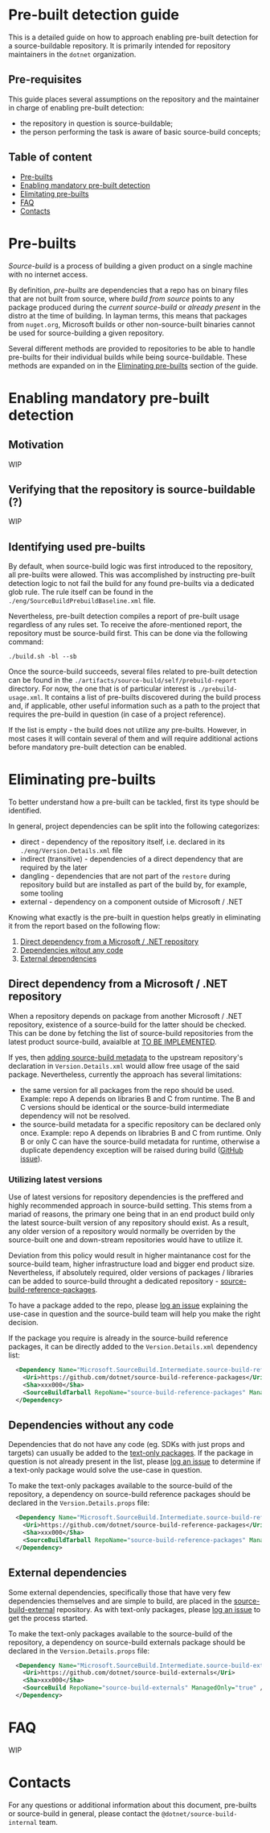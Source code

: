 # Pre-built detection guide

This is a detailed guide on how to approach enabling pre-built detection for a source-buildable repository.
It is primarily intended for repository maintainers in the `dotnet` organization.

## Pre-requisites

This guide places several assumptions on the repository and the maintainer in charge of enabling pre-built detection:

  - the repository in question is source-buildable;
  - the person performing the task is aware of basic source-build concepts;

## Table of content
  - [Pre-builts](#pre-builts)
  - [Enabling mandatory pre-built detection](#enabling-mandatory-pre-built-detection)
  - [Elimitating pre-builts](#eliminating-pre-builts)
  - [FAQ](#faq)
  - [Contacts](#contacts)

# Pre-builts

_Source-build_ is a process of building a given product on a single machine with no internet access.

By definition, _pre-builts_ are dependencies that a repo has on binary files that are not built from source, where _build from source_ points to any package produced during the _current source-build_ or _already present_ in the distro at the time of building.
In layman terms, this means that packages from `nuget.org`, Microsoft builds or other non-source-built binaries cannot be used for source-building a given repository.

Several different methods are provided to repositories to be able to handle pre-builts for their individual builds while being source-buildable.
These methods are expanded on in the [Eliminating pre-builts](#eliminating-pre-builts) section of the guide.

# Enabling mandatory pre-built detection

## Motivation

WIP

## Verifying that the repository is source-buildable (?)

WIP

## Identifying used pre-builts

By default, when source-build logic was first introduced to the repository, all pre-builts were allowed.
This was accomplished by instructing pre-built detection logic to not fail the build for any found pre-builts via a dedicated glob rule.
The rule itself can be found in the `./eng/SourceBuildPrebuildBaseline.xml` file.

Nevertheless, pre-built detection compiles a report of pre-built usage regardless of any rules set.
To receive the afore-mentioned report, the repository must be source-build first.
This can be done via the following command:

```
./build.sh -bl --sb
```

Once the source-build succeeds, several files related to pre-built detection can be found in the `./artifacts/source-build/self/prebuild-report` directory.
For now, the one that is of particular interest is `./prebuild-usage.xml`.
It contains a list of pre-builts discovered during the build process and, if applicable, other useful information such as a path to the project that requires the pre-build in question (in case of a project reference). 

If the list is empty - the build does not utilize any pre-builts. 
However, in most cases it will contain several of them and will require additional actions before mandatory pre-built detection can be enabled.

# Eliminating pre-builts

To better understand how a pre-built can be tackled, first its type should be identified. 

In general, project dependencies can be split into the following categorizes:
  - direct - dependency of the repository itself, i.e. declared in its `./eng/Version.Details.xml` file
  - indirect (transitive) - dependencies of a direct dependency that are required by the later
  - dangling - dependencies that are not part of the `restore` during repository build but are installed as part of the build by, for example, some tooling
  - external - dependency on a component outside of Microsoft / .NET

Knowing what exactly is the pre-built in question helps greatly in eliminating it from the report based on the following flow:

  1. [Direct dependency from a Microsoft / .NET repository](#direct-dependency-from-a-microsoft--net-repository)
  2. [Dependencies witout any code](#dependencies-without-any-code)
  3. [External dependencies](#external-dependencies)

## Direct dependency from a Microsoft / .NET repository

When a repository depends on package from another Microsoft / .NET repository, existence of a source-build for the latter should be checked.
This can be done by fetching the list of source-build repositories from the latest product source-build, avaialble at [TO BE IMPLEMENTED](https://github.com/dotnet/source-build/issues/1319). 

If yes, then [adding source-build metadata](https://github.com/dotnet/source-build/blob/main/Documentation/sourcebuild-in-repos/new-dependencies.md#basics) to the upstream repository's declaration in `Version.Details.xml` would allow free usage of the said package.
Nevertheless, currently the approach has several limitations:
  - the same version for all packages from the repo should be used. Example: repo A depends on libraries B and C from runtime. The B and C versions should be identical or the source-build intermediate dependency will not be resolved.
  - the source-build metadata for a specific repository can be declared only once. Example: repo A depends on librabries B and C from runtime. Only B or only C can have the source-build metadata for runtime, otherwise a duplicate dependency exception will be raised during build ([GitHub issue](https://github.com/dotnet/source-build/issues/3003)). 

### Utilizing latest versions

Use of latest versions for repository dependencies is the preffered and highly recommended approach in source-build setting.
This stems from a mariad of reasons, the primary one being that in an end product build only the latest source-built version of any repository should exist.
As a result, any older version of a repository would normally be overriden by the source-built one and down-stream repositories would have to utilize it.

Deviation from this policy would result in higher maintanance cost for the source-build team, higher infrastructure load and bigger end product size.
Nevertheless, if absolutely required, older versions of packages / libraries can be added to source-build throught a dedicated repository - [source-build-reference-packages](https://github.com/dotnet/source-build-reference-packages). 

To have a package added to the repo, please [log an issue](https://github.com/dotnet/source-build/issues/new/choose) explaining the use-case in question and the source-build team will help you make the right decision.

If the package you require is already in the source-build reference packages, it can be directly added to the `Version.Details.xml` dependency list:

```xml
  <Dependency Name="Microsoft.SourceBuild.Intermediate.source-build-reference-packages" Version="x.y.z">
    <Uri>https://github.com/dotnet/source-build-reference-packages</Uri>
    <Sha>xxx000</Sha>
    <SourceBuildTarball RepoName="source-build-reference-packages" ManagedOnly="true" />
  </Dependency>
```

## Dependencies without any code

Dependencies that do not have any code (eg. SDKs with just props and targets) can usually be added to the [text-only packages](https://github.com/dotnet/source-build-reference-packages/tree/main/src/textOnlyPackages/src). 
If the package in question is not already present in the list, please [log an issue](https://github.com/dotnet/source-build/issues/new/choose) to determine if a text-only package would solve the use-case in question.

To make the text-only packages available to the source-build of the repository, a dependency on source-build reference packages should be declared in the `Version.Details.props` file:

```xml
  <Dependency Name="Microsoft.SourceBuild.Intermediate.source-build-reference-packages" Version="x.y.z">
    <Uri>https://github.com/dotnet/source-build-reference-packages</Uri>
    <Sha>xxx000</Sha>
    <SourceBuildTarball RepoName="source-build-reference-packages" ManagedOnly="true" />
  </Dependency>
```

## External dependencies

Some external dependencies, specifically those that have very few dependencies themselves and are simple to build, are placed in the [source-build-external](https://github.com/dotnet/source-build-externals) repository. 
As with text-only packages, please [log an issue](https://github.com/dotnet/source-build/issues/new/choose) to get the process started.

To make the text-only packages available to the source-build of the repository, a dependency on source-build externals package should be declared in the `Version.Details.props` file:

```xml
  <Dependency Name="Microsoft.SourceBuild.Intermediate.source-build-externals" Version="x.y.z">
    <Uri>https://github.com/dotnet/source-build-externals</Uri>
    <Sha>xxx000</Sha>
    <SourceBuild RepoName="source-build-externals" ManagedOnly="true" />
  </Dependency>
```

# FAQ

WIP

# Contacts

For any questions or additional information about this document, pre-builts or source-build in general, please contact the `@dotnet/source-build-internal` team.
